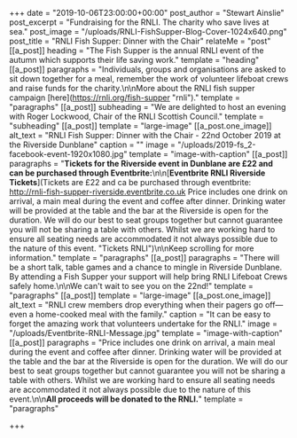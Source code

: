 +++
date = "2019-10-06T23:00:00+00:00"
post_author = "Stewart Ainslie"
post_excerpt = "Fundraising for the RNLI. The charity who save lives at sea."
post_image = "/uploads/RNLI-FishSupper-Blog-Cover-1024x640.png"
post_title = "RNLI Fish Supper: Dinner with the Chair"
relateMe = "post"
[[a_post]]
heading = "The Fish Supper is the annual RNLI event of the autumn which supports their life saving work."
template = "heading"
[[a_post]]
paragraphs = "Individuals, groups and organisations are asked to sit down together for a meal, remember the work of volunteer lifeboat crews and raise funds for the charity.\n\nMore about the RNLI fish supper campaign [here](https://rnli.org/fish-supper \"rnli\")."
template = "paragraphs"
[[a_post]]
subheading = "We are delighted to host an evening with Roger Lockwood, Chair of the RNLI Scottish Council."
template = "subheading"
[[a_post]]
template = "large-image"
[[a_post.one_image]]
alt_text = "RNLI Fish Supper: Dinner with the Chair - 22nd October 2019 at the Riverside Dunblane"
caption = ""
image = "/uploads/2019-fs_2-facebook-event-1920x1080.jpg"
template = "image-with-caption"
[[a_post]]
paragraphs = "**Tickets for the Riverside event in Dunblane are £22 and can be purchased through Eventbrite:**\n\n[**Eventbrite RNLI Riverside Tickets**](Tickets are £22 and ca be purchased through eventbrite:  http://rnli-fish-supper-riverside.eventbrite.co.uk  Price includes one drink on arrival, a main meal during the event and coffee after dinner. Drinking water will be provided at the table and the bar at the Riverside is open for the duration. We will do our best to seat groups together but cannot guarantee you will not be sharing a table with others. Whilst we are working hard to ensure all seating needs are accommodated it not always possible due to the nature of this event. \"Tickets RNLI\")\n\nKeep scrolling for more information."
template = "paragraphs"
[[a_post]]
paragraphs = "There will be a short talk, table games and a chance to mingle in Riverside Dunblane. By attending a Fish Supper your support will help bring RNLI Lifeboat Crews safely home.\n\nWe can't wait to see you on the 22nd!"
template = "paragraphs"
[[a_post]]
template = "large-image"
[[a_post.one_image]]
alt_text = "RNLI crew members drop everything when their pagers go off— even a home-cooked meal with the family."
caption = "It can be easy to forget the amazing work that volunteers undertake for the RNLI."
image = "/uploads/Eventbrite-RNLI-Message.jpg"
template = "image-with-caption"
[[a_post]]
paragraphs = "Price includes one drink on arrival, a main meal during the event and coffee after dinner. Drinking water will be provided at the table and the bar at the Riverside is open for the duration. We will do our best to seat groups together but cannot guarantee you will not be sharing a table with others. Whilst we are working hard to ensure all seating needs are accommodated it not always possible due to the nature of this event.\n\n**All proceeds will be donated to the RNLI.**"
template = "paragraphs"

+++
